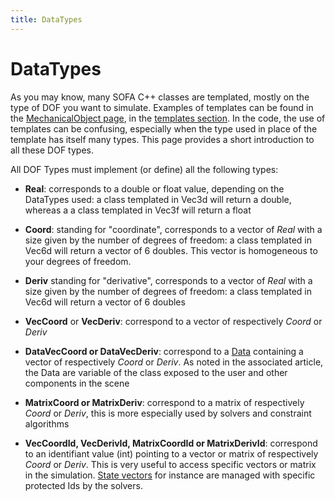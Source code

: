 ```yaml
---
title: DataTypes
---
```


DataTypes
=========

As you may know, many SOFA C++ classes are templated, mostly on the type of DOF you want to simulate. Examples of templates can be found in the [MechanicalObject page](https://www.sofa-framework.org/community/doc/simulation-principles/mechanicalobject/), in the [templates section](https://www.sofa-framework.org/community/doc/simulation-principles/mechanicalobject/#templates). In the code, the use of templates can be confusing, especially when the type used in place of the template has itself many types. This page provides a short introduction to all these DOF types.

All DOF Types must implement (or define) all the following types:

- **Real**: corresponds to a double or float value, depending on the DataTypes used: a class templated in Vec3d will return a double, whereas a a class templated in Vec3f will return a float

- **Coord**: standing for "coordinate", corresponds to a vector of _Real_ with a size given by the number of degrees of freedom: a class templated in Vec6d will return a vector of 6 doubles. This vector is homogeneous to your degrees of freedom.

- **Deriv** standing for "derivative", corresponds to a vector of _Real_ with a size given by the number of degrees of freedom: a class templated in Vec6d will return a vector of 6 doubles

- **VecCoord** or **VecDeriv**: correspond to a vector of respectively _Coord_ or _Deriv_

- **DataVecCoord or DataVecDeriv**: correspond to a [Data](https://www.sofa-framework.org/community/doc/main-principles/scene-graph/#data) containing a vector of respectively _Coord_ or _Deriv_. As noted in the associated article, the Data are variable of the class exposed to the user and other components in the scene

- **MatrixCoord or MatrixDeriv**: correspond to a matrix of respectively _Coord_ or _Deriv_, this is more especially used by solvers and constraint algorithms

- **VecCoordId, VecDerivId, MatrixCoordId or MatrixDerivId**: correspond to an identifiant value (int) pointing to a vector or matrix of respectively _Coord_ or _Deriv_. This is very useful to access specific vectors or matrix in the simulation. [State vectors](https://www.sofa-framework.org/community/doc/simulation-principles/mechanicalobject/#state-vectors) for instance are managed with specific protected Ids by the solvers.
